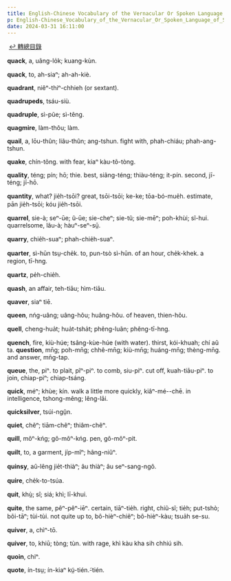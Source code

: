 ```yaml
---
title: English-Chinese Vocabulary of the Vernacular Or Spoken Language of Swatow (英漢汕頭方言口語詞典) / Q
p: English-Chinese_Vocabulary_of_the_Vernacular_Or_Spoken_Language_of_Swatow/Q
date: 2024-03-31 16:11:00
---
```

​
[↩️ 轉總目錄](/English-Chinese_Vocabulary_of_the_Vernacular_Or_Spoken_Language_of_Swatow)​

**quack**, a, uãng-lo̍k; kuang-kùn.

**quack**, to, ah-siaⁿ; ah-ah-kiè.

**quadrant**, niêⁿ-thiⁿ-chhieh (or sextant).

**quadrupeds**, tsáu-siù.

**quadruple**, sì-pũe; sì-têng.

**quagmire**, làm-thôu; làm.

**quail**, a, lōu-thûn; liãu-thûn; ang-tshun. fight with, phah-chiáu; phah-ang-tshun.

**quake**, chín-tõng. with fear, kiaⁿ kàu-tõ-tòng.
<!--more-->
**quality**, téng; pín; hō; thie. best, siãng-téng; thiàu-téng; it-pín. second, jī-téng; jī-hō.

**quantity**, what? jie̍h-tsōi? great, tsōi-tsōi; ke-ke; tōa-bó-mue̍h. estimate, pān jie̍h-tsōi; kóu jie̍h-tsōi.

**quarrel**, sie-à; seⁿ-ūe; ũ-ūe; sie-cheⁿ; sie-tũ; sie-mēⁿ; poh-khùi; sĩ-hui. quarrelsome, lãu-à; hàuⁿ-seⁿ-sṳ̄.

**quarry**, chie̍h-suaⁿ; phah-chie̍h-suaⁿ.

**quarter**, sì-hūn tsṳ-che̍k. to, pun-tsò sì-hūn. of an hour, che̍k-khek. a region, tī-hng.

**quartz**, pe̍h-chie̍h.

**quash**, an affair, teh-tiāu; hìm-tiāu.

**quaver**, siaⁿ tiē.

**queen**, nńg-uâng; uâng-hõu; huâng-hõu. of heaven, thien-hõu.

**quell**, cheng-hua̍t; hua̍t-tsha̍t; phêng-luãn; phêng-tī-hng.

**quench**, fire, kiù-húe; tsâng-kùe-húe (with water). thirst, kói-khuah; chí aû ta. ​**question**, mn̄g; poh-mn̄g; chhê-mn̄g; kiù-mn̄g; huáng-mn̄g; thèng-mn̄g. and answer, mn̄g-tap.

**queue**, the, piⁿ. to plait, pĩⁿ-piⁿ. to comb, siu-piⁿ. cut off, kuah-tiāu-piⁿ. to join, chiap-piⁿ; chiap-tsáng.

**quick**, méⁿ; khùe; kín. walk a little more quickly, kiâⁿ-mé--chē. in intelligence, tshong-mêng; lêng-lāi.

**quicksilver**, tsúi-ngṳ̂n.

**quiet**, chẽⁿ; tiām-chẽⁿ; thiâm-chẽⁿ.

**quill**, môⁿ-kńg; gô-môⁿ-kńg. pen, gô-môⁿ-pit.

**quilt**, to, a garment, ji̍p-mîⁿ; hâng-niûⁿ.

**quinsy**, aû-lêng jie̍t-thiàⁿ; âu thiàⁿ; âu seⁿ-sang-ngô.

**quire**, che̍k-to-tsúa.

**quit**, khṳ̀; sî; siá; khì; lī-khui.

**quite**, the same, pêⁿ-pêⁿ-iēⁿ. certain, tiāⁿ-tie̍h. right, chiũ-sĩ; tie̍h; put-tshò; bõi-tāⁿ; tùi-tùi. not quite up to, bô-hièⁿ-chiẽⁿ; bô-hièⁿ-kàu; tsua̍h se-su.

**quiver**, a, chìⁿ-tō.

**quiver**, to, khiū; tòng; tùn. with rage, khì kàu kha sih chhiú sih.

**quoin**, chiⁿ.

**quote**, ín-tsṳ; ín-kiaⁿ kṳ̃-tién.̃-tién.